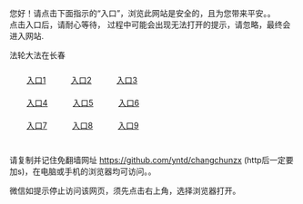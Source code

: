 您好！请点击下面指示的“入口”，浏览此网站是安全的，且为您带来平安。。 <br/>
点击入口后，请耐心等待， 过程中可能会出现无法打开的提示，请忽略，最终会进入网站. </br>

法轮大法在长春<br/>
<div style="padding:10px"><a style="margin:20px" target="_blank" href="https://d2a1s1o65nefzp.cloudfront.net/2Qpsp?ziovhpd" id="ccLink1" rel="nofollow">入口1</a> <a target="_blank" style="margin:20px" href="https://d24m36ktmfw0cw.cloudfront.net/2Qpsp?vzeylyhz" id="ccLink2" rel="nofollow">入口2</a> <a style="margin:20px" target="_blank" href="https://d2dr3wel314ixq.cloudfront.net/2Qpsp?fatanj" id="ccLink3" rel="nofollow">入口3</a></div>

<div style="padding:10px" ><a style="margin:20px" target="_blank" href="https://d2a1s1o65nefzp.cloudfront.net/2Qpsp?ziovhpd" id="ccLink4" rel="nofollow">入口4</a> <a style="margin:20px" href="https://d24m36ktmfw0cw.cloudfront.net/2Qpsp?vzeylyhz" target="_blank" id="ccLink5" rel="nofollow">入口5</a> <a style="margin:20px" href="https://d2dr3wel314ixq.cloudfront.net/2Qpsp?fatanj" target="_blank" id="ccLink6" rel="nofollow">入口6</a></div>

<div style="padding:10px"><a style="margin:20px" target="_blank" href="https://d2a1s1o65nefzp.cloudfront.net/2Qpsp?ziovhpd" id="ccLink7" rel="nofollow">入口7</a> <a style="margin:20px" href="https://d24m36ktmfw0cw.cloudfront.net/2Qpsp?vzeylyhz" target="_blank" id="ccLink8" rel="nofollow">入口8</a> <a style="margin:20px" target="_blank" href="https://d2dr3wel314ixq.cloudfront.net/2Qpsp?fatanj" id="ccLink9" rel="nofollow">入口9</a></div>

<br/>



请复制并记住免翻墙网址 https://github.com/yntd/changchunzx (http后一定要加s)，在电脑或手机的浏览器均可访问。。<br/>

微信如提示停止访问该网页，须先点击右上角，选择浏览器打开。
